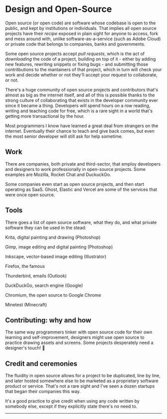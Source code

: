 # Design and Open-Source
Open source (or open code) are software whose codebase is open to the public, and kept by institutions or individuals. That implies all open source projects have their *recipe* exposed in plain sight for anyone to access, fork and mess around with, unlike software-as-a-service (such as Adobe Cloud) or private code that belongs to companies, banks and governments.


Some open source projects accept *pull requests*, which is the act of *downloading* the code of a project, building on top of it - either by adding new features, rewriting snippets or fixing bugs - and submitting those contritbutions to the mantainers of that project, which in turn will check your work and decide whether or not they'll accept your request to collaborate, or not.


There's a huge community of open source projects and contributors that's almost as big as the internet itself, and all of this is possible thanks to the strong culture of collaborating that exists in the developer community ever since it became a thing. Developers will spend hours on a row reading, writing and teaching code for free, which is a rare sight in a world that's getting more transactional by the hour.


Most programmers I know have learned a great deal from strangers on the internet. Eventually their chance to teach and give back comes, but even the most senior developer will still ask for help sometime.


## Work

There are companies, both private and third-sector, that employ developers and designers to work professionally in open-source projects. Some examples are Mozilla, Rocket Chat and DuckuckGo.


Some companies even start as open source projects, and then start operating as SaaS. Ghost, Elastic and Vercel are some of the services that were once open source.


## Tools

There goes a list of open source software, what they do, and what private software they can be used in the stead:

Krita, digital painting and drawing (Photoshop)

Gimp, image editing and digital painting (Photoshop)

Inkscape, vector-based image editing (Illustrator)

Firefox, the famous

Thunderbird, emails (Outlook)

DuckDuckGo, search engine (Google)

Chromium, the open source to Google Chrome

Minetest (Minecraft)

## Contributing: why and how

The same way programmers tinker with open source code for their own learning and self-improvement, designers might use open source to practice drawing assets and screens. Some projects desperately need a designer's touch! 🥲

## Credit and ceremonies

The fluidity in open source allows for a project to be duplicated, line by line, and later hosted somewhere else to be marketed as a proprietary software product or service. That's not a rare sight and I've seen a dozen startups that began their companies this way.


It's a good practice to give credit when using any code written by somebody else, except if they explicitly state there's no need to.

_________________________________

